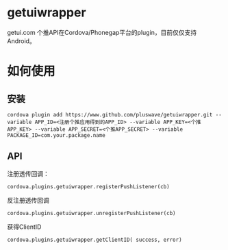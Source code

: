 # getuiwrapper

getui.com 个推API在Cordova/Phonegap平台的plugin，目前仅仅支持Android。

# 如何使用

## 安装

`cordova plugin add https://www.github.com/pluswave/getuiwrapper.git --variable APP_ID=<注册个推应用得到的APP_ID> --variable APP_KEY=<个推APP_KEY> --variable APP_SECRET=<个推APP_SECRET> --variable PACKAGE_ID=com.your.package.name` 

## API

注册透传回调：

`cordova.plugins.getuiwrapper.registerPushListener(cb)`

反注册透传回调

`cordova.plugins.getuiwrapper.unregisterPushListener(cb)`

获得ClientID

`cordova.plugins.getuiwrapper.getClientID( success, error)`

